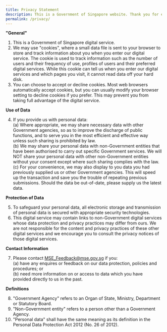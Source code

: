 ```yaml
---
title: Privacy Statement
description: This is a Government of Singapore website. Thank you for examining our privacy statement. If you are only browsing this website, we do not capture data that allows us to identify you individually. If you choose to make an application or send us an e-mail for which you provide us with personal data, we may share necessary data with other Government agencies, so as to serve you in the most efficient and effective way, unless such sharing is prohibited by legislation.
permalink: /privacy/
---
```


**&quot;General&quot;**

<ol>
<li>This is a Government of Singapore digital service.</li>

<li>We may use &quot;cookies&quot;, where a small data file is sent to your browser to store and track information about you when you enter our digital service. The cookie is used to track information such as the number of users and their frequency of use, profiles of users and their preferred digital services. While this cookie can tell us when you enter our digital services and which pages you visit, it cannot read data off your hard disk.</li>

<li>You can choose to accept or decline cookies. Most web browsers automatically accept cookies, but you can usually modify your browser setting to decline cookies if you prefer. This may prevent you from taking full advantage of the digital service.</li>
</ol>

**Use of Data**

<ol start="4">
<li>If you provide us with personal data:
<br>
(a) Where appropriate, we may share necessary data with other Government agencies, so as to improve the discharge of public functions, and to serve you in the most efficient and effective way unless such sharing is prohibited by law.
<br>
(b) We may share your personal data with non-Government entities that have been authorised to carry out specific Government services. We will NOT share your personal data with other non-Government entities without your consent except where such sharing complies with the law.
<br>
(c) For your convenience, we may also display to you data you had previously supplied us or other Government agencies. This will speed up the transaction and save you the trouble of repeating previous submissions. Should the data be out-of-date, please supply us the latest data.
</li>
</ol>

**Protection of Data**

<ol start="5">
<li>To safeguard your personal data, all electronic storage and transmission of personal data is secured with appropriate security technologies.</li>

<li>This digital service may contain links to non-Government digital services whose data protection and privacy practices may differ from ours. We are not responsible for the content and privacy practices of these other digital services and we encourage you to consult the privacy notices of those digital services.</li>
</ol>

**Contact Information**

<ol start="7">
<li>Please contact <a href="mailto:MSE_Feedback@mse.gov.sg">MSE_Feedback@mse.gov.sg</a> if you:
<br>
(a) have any enquires or feedback on our data protection, policies and procedures; or
<br>
(b) need more information on or access to data which you have provided directly to us in the past.
</li>
</ol>

**Definitions**

<ol start="8">
<li>&quot;Government Agency&quot; refers to an Organ of State, Ministry, Department or Statutory Board.</li>

<li>&quot;Non-Government entity&quot; refers to a person other than a Government Agency.</li>

<li>&quot;Personal data&quot; shall have the same meaning as its definition in the Personal Data Protection Act 2012 (No. 26 of 2012).</li>
</ol>
